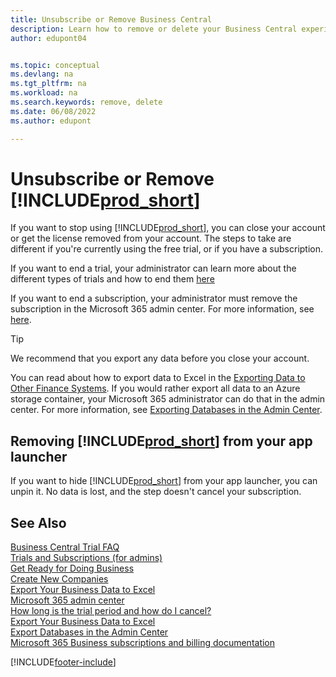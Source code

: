 ```yaml
---
title: Unsubscribe or Remove Business Central
description: Learn how to remove or delete your Business Central experience if you have a trial subscription, or if you have a paid subscription.
author: edupont04


ms.topic: conceptual
ms.devlang: na
ms.tgt_pltfrm: na
ms.workload: na
ms.search.keywords: remove, delete
ms.date: 06/08/2022
ms.author: edupont

---
```

# Unsubscribe or Remove [!INCLUDE[prod_short](includes/prod_short.md)]

If you want to stop using [!INCLUDE[prod_short](includes/prod_short.md)], you can close your account or get the license removed from your account. The steps to take are different if you're currently using the free trial, or if you have a subscription.  

If you want to end a trial, your administrator can learn more about the different types of trials and how to end them [here](/dynamics365/business-central/dev-itpro/administration/trials-subscriptions)  

If you want to end a subscription, your administrator must remove the subscription in the Microsoft 365 admin center. For more information, see [here](/dynamics365/business-central/dev-itpro/administration/trials-subscriptions?#removing-a-subscription).  

> [!TIP]
> We recommend that you export any data before you close your account.

You can read about how to export data to Excel in the [Exporting Data to Other Finance Systems](about-export-data.md#exporting-data-to-other-finance-systems). If you would rather export all data to an Azure storage container, your Microsoft 365 administrator can do that in the admin center. For more information, see [Exporting Databases in the Admin Center](/dynamics365/business-central/dev-itpro/administration/tenant-admin-center-database-export).  

## Removing [!INCLUDE[prod_short](includes/prod_short.md)] from your app launcher

If you want to hide [!INCLUDE[prod_short](includes/prod_short.md)] from your app launcher, you can unpin it. No data is lost, and the step doesn't cancel your subscription.  

## See Also

[Business Central Trial FAQ](trial-faq.md)  
[Trials and Subscriptions (for admins)](/dynamics365/business-central/dev-itpro/administration/trials-subscriptions)  
[Get Ready for Doing Business](ui-get-ready-business.md)  
[Create New Companies](about-new-company.md)  
[Export Your Business Data to Excel](about-export-data.md)  
[Microsoft 365 admin center](https://admin.microsoft.com/)  
[How long is the trial period and how do I cancel?](https://community.dynamics.com/business/b/financials/archive/2016/11/28/how-long-is-the-trial-period-and-how-do-i-cancel)  
[Export Your Business Data to Excel](about-export-data.md)  
[Export Databases in the Admin Center](/dynamics365/business-central/dev-itpro/administration/tenant-admin-center-database-export)  
[Microsoft 365 Business subscriptions and billing documentation](/microsoft-365/commerce/)  

[!INCLUDE[footer-include](includes/footer-banner.md)]